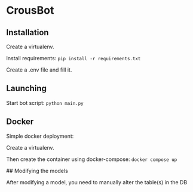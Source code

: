 # CrousBot

## Installation

Create a virtualenv.

Install requirements:
```pip install -r requirements.txt```

Create a .env file and fill it.

## Launching

Start bot script:
```python main.py```

## Docker

Simple docker deployment:

Create a virtualenv.

Then create the container using docker-compose:
```docker compose up```


## Modifying the models

After modifying a model, you need to manually alter the table(s) in the DB